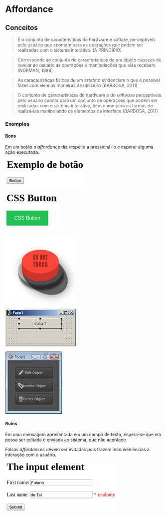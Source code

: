# Affordance

## Conceitos

> É o conjunto de características do hardware e softare, perceptíveis pelo usuário que apontam para as operações que podem ser realizadas com o sistema interativo. \(A PRINCÍPIO\)

> Corresponde ao conjunto de características de um objeto capazes de revelar ao usuário as operações e manipulações que eles recebem. \(NORMAN, 1988\)

> As características físicas de um artefato evidenciam o que é possível fazer com ele e as maneiras de utilizá-lo \(BARBOSA, 2011\)

> O conjunto de características do hardware e do software perceptíveis pelo usuário aponta para um conjunto de operações que podem ser realizadas com o sistema interativo, bem como para as formas de realizá-las manipulando os elementos da interface \(BARBOSA, 2011\)

### Exemplos

#### Bons

Em um botão o _affordance_ diz respeito a pressioná-lo e esperar alguma ação executada.

![W3C Schools adaptado](../.gitbook/assets/button-html.png)

![W3C Scools adaptado](../.gitbook/assets/button-html-css.png)

![Fonte: Desconhecido](../.gitbook/assets/button-do-not-touch.jpeg)

![Borland Delphi 7](../.gitbook/assets/button-desktop-delphi-7.jpeg)

![Borland Delphi 10](../.gitbook/assets/button-desktop-delphi-fmx.jpeg)

#### Ruins

Em uma mensagem apresentada em um campo de texto, espera-se que ela possa ser editada e enviada ao sistema, que não acontece.

Falsos _affordances_ devem ser evitadas pois trazem inconveniências à interação com o usuário.

![W3C School adaptado](../.gitbook/assets/input-text-html.png)



